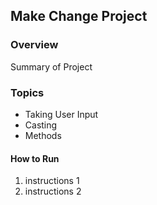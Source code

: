 ## Make Change Project

### Overview

Summary of Project


### Topics
* Taking User Input
* Casting
* Methods

#### How to Run


1. instructions 1
2. instructions 2

